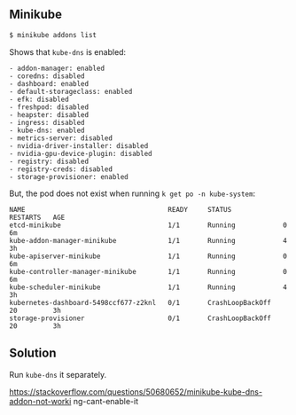 ## Minikube

```bash
$ minikube addons list
```

Shows that `kube-dns` is enabled:

```
- addon-manager: enabled
- coredns: disabled
- dashboard: enabled
- default-storageclass: enabled
- efk: disabled
- freshpod: disabled
- heapster: disabled
- ingress: disabled
- kube-dns: enabled
- metrics-server: disabled
- nvidia-driver-installer: disabled
- nvidia-gpu-device-plugin: disabled
- registry: disabled
- registry-creds: disabled
- storage-provisioner: enabled
```


But, the pod does not exist when running `k get po -n kube-system`:

```
NAME                                    READY     STATUS             RESTARTS   AGE
etcd-minikube                           1/1       Running            0          6m
kube-addon-manager-minikube             1/1       Running            4          3h
kube-apiserver-minikube                 1/1       Running            0          6m
kube-controller-manager-minikube        1/1       Running            0          6m
kube-scheduler-minikube                 1/1       Running            4          3h
kubernetes-dashboard-5498ccf677-z2knl   0/1       CrashLoopBackOff   20         3h
storage-provisioner                     0/1       CrashLoopBackOff   20         3h
```

## Solution

Run `kube-dns` it separately.

https://stackoverflow.com/questions/50680652/minikube-kube-dns-addon-not-worki
ng-cant-enable-it